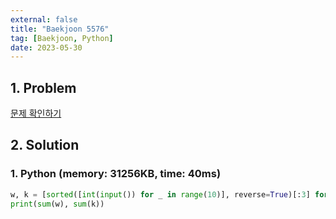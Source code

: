 ```yaml
---
external: false
title: "Baekjoon 5576"
tag: [Baekjoon, Python]
date: 2023-05-30
---
```


## 1. Problem

[문제 확인하기](https://www.acmicpc.net/problem/5576)

## 2. Solution

### 1. Python (memory: 31256KB, time: 40ms)

```python
w, k = [sorted([int(input()) for _ in range(10)], reverse=True)[:3] for _ in range(2)]
print(sum(w), sum(k))
```
